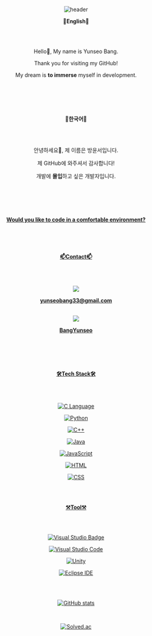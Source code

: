 <!DOCTYPE html>

<html lang="kr">

<div align="center">



![header](https://capsule-render.vercel.app/api?type=waving&color=auto&height=250&section=header&animation=fadeIn&text=Hello&fontSize=90&fontColor=000000&desc=Welcome%20to%20Yunseo's%20github!&descSize=15&descAlign=53.5&descAlignY=65)

<strong>💙English💙</strong>

<br><br>

Hello👋, My name is Yunseo Bang.<br>

Thank you for visiting my GitHub!<br>

My dream is <strong>to immerse</strong> myself in development.

<br><br><br><br>

<strong>💛한국어💛</strong>

<br><br>

안녕하세요👋, 제 이름은 방윤서입니다.<br>

제 GitHub에 와주셔서 감사합니다!<br>

개발에 <strong>몰입</strong>하고 싶은 개발자입니다.

<br><br><br><br>

<strong><a href = "https://www.youtube.com/watch?v=Pv7iTc2W1yM">Would you like to code in a comfortable environment?</strong>

<br><br><br>

<strong>📫Contact📫</strong>

<br><br>

<a href="https://mail.google.com/" target="_blank">

<img src="https://img.shields.io/badge/Gmail-EA4335?style=flat-square&logo=Gmail&logoColor=white"/><br>

<strong>yunseobang33@gmail.com</strong><br><br>

<a href="https://www.notion.so/Game-Client-cdb58bfb75f348dc821b020ab7d99f97" target="_blank">

<img src="https://img.shields.io/badge/Notion-000000?style=flat-square&logo=Notion&logoColor=white"/><br>

<strong>BangYunseo</strong><br>

<br><br><br><br>

<strong>🛠Tech Stack🛠</strong>

<br><br>

![C Language](https://img.shields.io/badge/C%20Language-A8B9CC?style=flat&logo=C&logoColor=white&color=black)

![Python](https://img.shields.io/badge/Python-3776AB?style=flat&logo=Python&logoColor=white&color=blue)

![C++](https://img.shields.io/badge/C%2B%2B-00599C?style=flat&logo=C%2B%2B&logoColor=white&color=purple)

![Java](https://img.shields.io/badge/Java-007396?style=flat&logo=Java&logoColor=black&color=orange)

![JavaScript](https://img.shields.io/badge/JavaScript-F7DF1E?style=flat&logo=JavaScript&logoColor=black)

![HTML](https://img.shields.io/badge/HTML-E34F26?style=flat&logo=HTML5&logoColor=black&color=red)

![CSS](https://img.shields.io/badge/CSS-663399?style=flat&logo=CSS&logoColor=white&color=blue)

<br><br>

<strong>⚒Tool⚒</strong>

<br><br>

![Visual Studio Badge](https://img.shields.io/badge/Visual%20Studio-5C2D91?style=flat&logo=Visual%20Studio&logoColor=white)

![Visual Studio Code](https://img.shields.io/badge/Visual%20Studio%20Code-007ACC?style=flat&logo=Visual%20Studio%20Code&logoColor=white)

![Unity](https://img.shields.io/badge/Unity-000000?style=flat&logo=Unity&logoColor=white)

![Eclipse IDE](https://img.shields.io/badge/Eclipse%20IDE-2C2255?style=flat&logo=Eclipse%20IDE&logoColor=white)

<br><br>

[![GitHub stats](https://github-readme-stats.vercel.app/api?username=BangYunseo&show_icons=true&theme=synthwave)](https://github.com/BangYunseo)

<br>

[![Solved.ac](http://mazassumnida.wtf/api/v2/generate_badge?boj=bysgood0215)](https://solved.ac/bysgood0215)

<br>

</div>
